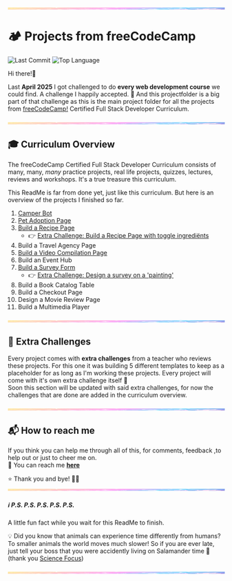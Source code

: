 <img src="assets/pastel-banner.jpg" alt="Pastel Prism Banner" width="100%" height="5px" />

# 🏕️ Projects from freeCodeCamp

![Last Commit](https://img.shields.io/github/last-commit/PastelPrism/freecodecamp-full-stack-developer)
![Top Language](https://img.shields.io/github/languages/top/PastelPrism/freecodecamp-full-stack-developer)

Hi there!👋 

Last **April 2025** I got challenged to do **every web development course** we could find. A challenge I happily accepted. 🎉
And this projectfolder is a big part of that challenge as this is the main project folder for all the projects from [freeCodeCamp!](https://www.freecodecamp.org) Certified Full Stack Developer Curriculum. 

<img src="assets/pastel-banner.jpg" alt="Pastel Prism Banner" width="100%" height="5px" />

## 🎓 Curriculum Overview  

The freeCodeCamp Certified Full Stack Developer Curriculum consists of many, many, _many_ practice projects, real life projects, quizzes, lectures, reviews and workshops. It's a true treasure this curriculum. 

This ReadMe is far from done yet, just like this curriculum. But here is an overview of the projects I finished so far.  

1. [Camper Bot](https://pastelprism.github.io/freecodecamp-full-stack-developer/camper-bot/) 
2. [Pet Adoption Page](https://pastelprism.github.io/freecodecamp-full-stack-developer/pet-adoption-page/)
3. [Build a Recipe Page](https://pastelprism.github.io/freecodecamp-full-stack-developer/build-a-recipe-page/)
   - 👉 [Extra Challenge: Build a Recipe Page with toggle ingrediënts](https://pastelprism.github.io/freecodecamp-full-stack-developer/build-a-recipe-page/index-assignment.html)
4. Build a Travel Agency Page
5. [Build a Video Compilation Page](https://pastelprism.github.io/freecodecamp-full-stack-developer/build-a-video-compilation-page/)
6. Build an Event Hub 
7. [Build a Survey Form](https://pastelprism.github.io/freecodecamp-full-stack-developer/build-a-survey-form/)
   - 👉 [Extra Challenge: Design a survey on a 'painting'](https://pastelprism.github.io/freecodecamp-full-stack-developer/build-a-survey-form/challenge-page.html)
8. Build a Book Catalog Table 
9. Build a Checkout Page 
10. Design a Movie Review Page 
11. Build a Multimedia Player 

<img src="assets/pastel-banner.jpg" width="100%" height="5px" />

## 🧩 Extra Challenges

Every project comes with **extra challenges** from a teacher who reviews these projects.
For this one it was building 5 different templates to keep as a placeholder for as long as I'm working these projects.
Every project will come with it's own extra challenge itself 🥰  
Soon this section will be updated with said extra challenges, for now the challenges that are done are added in the curriculum overview.  

<img src="assets/pastel-banner.jpg" width="100%" height="5px" />

## 📬 How to reach me
If you think you can help me through all of this, for comments, feedback ,to help out or just to cheer me on.  
📩 You can reach me **[here](mailto:amy-van-leeuwen@proton.me)**  

⭐ Thank you and bye! 👋🙂
<img src="assets/pastel-banner.jpg" width="100%" height="5px" />
 
##### ℹ️ _P.S._ _P.S._ _P.S._ _P.S._ _P.S._ ###### 
A little fun fact while you wait for this ReadMe to finish.  
  
💡 Did you know that animals can experience time differently from humans?  
To smaller animals the world moves much slower! So if you are ever late, just tell your boss that you were accidently living on Salamander time 🦎 
(thank you [Science Focus](https://www.sciencefocus.com/science/fun-facts))

<img src="assets/pastel-banner.jpg" width="100%" height="5px" />




 




